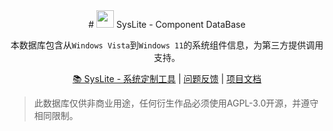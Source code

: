 <div align="center">
# <image src="ClassIsland/Assets/AppLogo_AppLogo.svg" height="28"/> SysLite - Component DataBase



本数据库包含从`Windows Vista`到`Windows 11`的系统组件信息，为第三方提供调用支持。

[📚 SysLite - 系统定制工具](https://github.com/Nick5469/SysLite/) | [问题反馈](https://github.com/Nick5469/SysLite/issues/) | [项目文档](https://github.com/Nick5469/SysLite/wiki/)

</div>

> 此数据库仅供非商业用途，任何衍生作品必须使用AGPL-3.0开源，并遵守相同限制。

